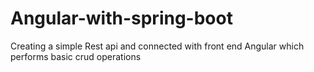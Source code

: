 # Angular-with-spring-boot
Creating a simple Rest api and connected with front end Angular which performs basic crud operations
